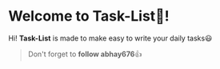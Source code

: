 # Welcome to Task-List:page_facing_up:!

Hi! **Task-List** is made to make easy to write your daily tasks:smiley:
> Don't forget to **follow abhay676**:+1:
